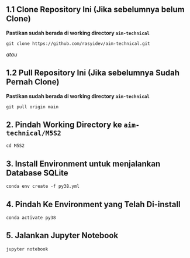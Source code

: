 ## 1.1 Clone Repository Ini (Jika sebelumnya belum Clone)
**Pastikan sudah berada di working directory `aim-technical`**
 ```
 git clone https://github.com/rasyidev/aim-technical.git
 ```
 
 *atau*
 
## 1.2 Pull Repository Ini (Jika sebelumnya Sudah Pernah Clone)
 **Pastikan sudah berada di working directory `aim-technical`**
 ```
 git pull origin main
 ```
 
## 2. Pindah Working Directory ke `aim-technical/M5S2`
```
cd M5S2
```

## 3. Install Environment untuk menjalankan Database SQLite
```
conda env create -f py38.yml
```

## 4. Pindah Ke Environment yang Telah Di-install
```
conda activate py38
```

## 5. Jalankan Jupyter Notebook
```
jupyter notebook
```
